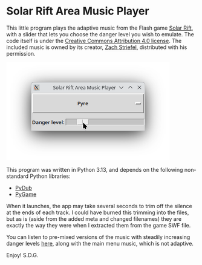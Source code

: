 # Solar Rift Area Music Player

This little program plays the adaptive music from the Flash game [Solar Rift](https://armorgames.com/play/13120/solar-rift), with a slider that lets you choose the danger level you wish to emulate. The code itself is under the [Creative Commons Attribution 4.0 license](https://creativecommons.org/licenses/by/4.0/). The included music is owned by its creator, [Zach Striefel](https://www.zachstriefel.com/), distributed with his permission.

![Screenshot](screenshot.png "The main app window")

This program was written in Python 3.13, and depends on the following non-standard Python libraries:
- [PyDub](https://pypi.org/project/pydub/)
- [PyGame](https://pypi.org/project/pygame/)

When it launches, the app may take several seconds to trim off the silence at the ends of each track. I could have burned this trimming into the files, but as is (aside from the added meta and changed filenames) they are exactly the way they were when I extracted them from the game SWF file.

You can listen to pre-mixed versions of the music with steadily increasing danger levels [here](https://rumble.com/playlists/HUIhonMpgFM), along with the main menu music, which is not adaptive.

Enjoy!
S.D.G.
